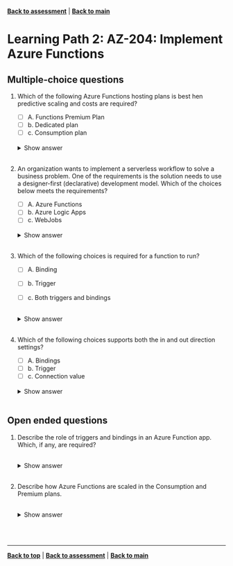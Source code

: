 <a id="top" />

<br/>


[**Back to assessment**](./assessment.md) |   [**Back to main**](../README.md) 

# Learning Path 2: AZ-204: Implement Azure Functions

## Multiple-choice questions		

1. Which of the following Azure Functions hosting plans is best hen predictive scaling and costs are required?

    - [ ]  A. Functions Premium Plan
    - [ ]  b. Dedicated plan
    - [ ]  c. Consumption plan

    <br>

    <details>
    <summary>Show answer</summary>
    Dedicated plan
    </details>

    <br>

2. An organization wants to implement a serverless workflow to solve a business problem. One of the requirements is the solution needs to use a designer-first (declarative) development model. Which of the choices below meets the requirements?

    - [ ]  A. Azure Functions 
    - [ ]  b. Azure Logic Apps
    - [ ]  c. WebJobs 

    <br>

    <details>
    <summary>Show answer</summary>
    Azure Logic Apps
    </details>

    <br>

3. Which of the following choices is required for a function to run?

    - [ ]  A. Binding
    - [ ]  b. Trigger
    - [ ]  c. Both triggers and bindings


    <br>

    <details>
    <summary>Show answer</summary>
    Trigger
    </details>

    <br>

4. Which of the following choices supports both the in and out direction settings?

    - [ ]  A. Bindings
    - [ ]  b. Trigger
    - [ ]  c. Connection value

    <br>

    <details>
    <summary>Show answer</summary>
    Bindings
    </details>

    <br>

## Open ended questions

1. Describe the role of triggers and bindings in an Azure Function app. Which, if any, are required?


    <br>

    <details>
    <summary>Show answer</summary>
    Triggers are what cause a function to run. A trigger defines how a function is invoked and a function must have exactly one trigger. Triggers have associated data, which is often provided as the payload of the function. Bindings, which are not required, connect functions to other resources in Azure and have an in or outdirection. 
    </details>

    <br>



2. Describe how Azure Functions are scaled in the Consumption and Premium plans.

    <br>

    <details>
    <summary>Show answer</summary>
    In the Consumption and Premium plans, Azure Functions scales CPU and memory resources by adding additional instances of the Functions host. The number of instances is determined on the number of events that trigger a function.
    </details>

    <br>


<br/>

------

[**Back to top**](#top) | [**Back to assessment**](./assessment.md) | [**Back to main**](../README.md) 